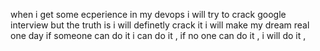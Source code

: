 when i get some ecperience in my devops i will try to crack google interview
but the truth is i will definetly crack it
i will make my  dream real one day if someone can do it i can do it , if no one can do it , i will do it ,